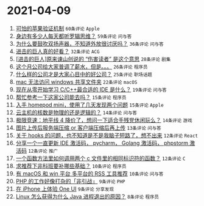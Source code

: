 # 2021-04-09

1. [可怕的苹果验证机制](https://www.v2ex.com/t/769272) `60条评论` `Apple`
1. [身边有多少人每天都听罗辑思维？](https://www.v2ex.com/t/769271) `59条评论` `问与答`
1. [为什么要鼓吹双扬声器，不知道外放很讨厌吗？](https://www.v2ex.com/t/769288) `36条评论` `问与答`
1. [进击的巨人真的好看？](https://www.v2ex.com/t/769313) `32条评论` `ACG`
1. [[进击的巨人]原来谏山创说的 “伤害读者” 是这个意思](https://www.v2ex.com/t/769276) `28条评论` `剧集`
1. [这个月公司给大家普调了薪水，但是。。。](https://www.v2ex.com/t/769281) `26条评论` `程序员`
1. [什么样的公司才是大家心目中的好公司？](https://www.v2ex.com/t/769274) `25条评论` `职场话题`
1. [mac 无法访问 windows 共享文件夹](https://www.v2ex.com/t/769327) `22条评论` `macOS`
1. [现在从零开始学习 C/C++最合适的 IDE 是什么？](https://www.v2ex.com/t/769286) `19条评论` `问与答`
1. [帮忙参考一下这家公司能去吗？](https://www.v2ex.com/t/769340) `15条评论` `程序员`
1. [入手 homepod mini，使用了几天发现两个问题](https://www.v2ex.com/t/769285) `15条评论` `Apple`
1. [云主机的核数是物理的还是逻辑的？](https://www.v2ex.com/t/769297) `14条评论` `问与答`
1. [极限竞速：地平线 4 降价了，想问一下适合手残党休闲玩么？](https://www.v2ex.com/t/769292) `14条评论` `游戏`
1. [图片上传后服务端压缩 or 客户端压缩后再上传](https://www.v2ex.com/t/769337) `13条评论` `问与答`
1. [关于 hooks 的问题，也不知道是不是我脑子短路了，想不出来](https://www.v2ex.com/t/769330) `12条评论` `React`
1. [分享一个一直更新 IDE 激活码， pycharm， Golang 激活码， phpstorm 激活码](https://www.v2ex.com/t/769305) `12条评论` `推广`
1. [一个函数方法里如何调用两个 c 文件里的相同标识符的函数？](https://www.v2ex.com/t/769277) `12条评论` `C`
1. [求推荐下非科班要补哪些基础？](https://www.v2ex.com/t/769350) `10条评论` `程序员`
1. [有 macOS 和 win 平台 多平台的 RSS 工具推荐](https://www.v2ex.com/t/769270) `10条评论` `问与答`
1. [PHP 的工作好像打杂的「非引战」](https://www.v2ex.com/t/769365) `9条评论` `PHP`
1. [在 iPhone 上体验 One UI](https://www.v2ex.com/t/769307) `9条评论` `分享发现`
1. [Linux 怎么获得为什么 Java 进程退出的原因？](https://www.v2ex.com/t/769302) `8条评论` `程序员`
